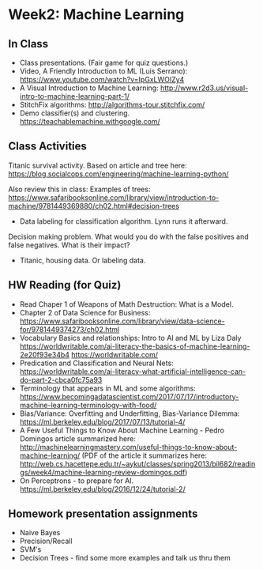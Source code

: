 
# Week2:  Machine Learning


## In Class

* Class presentations. (Fair game for quiz questions.)
* Video, A Friendly Introduction to ML (Luis Serrano): https://www.youtube.com/watch?v=IpGxLWOIZy4
* A Visual Introduction to Machine Learning: http://www.r2d3.us/visual-intro-to-machine-learning-part-1/
* StitchFix algorithms: http://algorithms-tour.stitchfix.com/
* Demo classifier(s) and clustering.  https://teachablemachine.withgoogle.com/

## Class Activities

Titanic survival activity. Based on article and tree here: https://blog.socialcops.com/engineering/machine-learning-python/

Also review this in class: Examples of trees: https://www.safaribooksonline.com/library/view/introduction-to-machine/9781449369880/ch02.html#decision-trees

* Data labeling for classification algorithm.  Lynn runs it afterward.

Decision making problem.  What would you do with the false positives and false negatives.  What is their impact?

* Titanic, housing data.  Or labeling data.


## HW Reading (for Quiz)

* Read Chaper 1 of Weapons of Math Destruction: What is a Model.
* Chapter 2 of Data Science for Business: https://www.safaribooksonline.com/library/view/data-science-for/9781449374273/ch02.html
* Vocabulary Basics and relationships: Intro to AI and ML by Liza Daly
https://worldwritable.com/ai-literacy-the-basics-of-machine-learning-2e20f93e34b4
https://worldwritable.com/
* Predication and Classification and Neural Nets: https://worldwritable.com/ai-literacy-what-artificial-intelligence-can-do-part-2-cbca0fc75a93
* Terminology that appears in ML and some algorithms: https://www.becomingadatascientist.com/2017/07/17/introductory-machine-learning-terminology-with-food/
* Bias/Variance: Overfitting and Underfitting, Bias-Variance Dilemma: https://ml.berkeley.edu/blog/2017/07/13/tutorial-4/
* A Few Useful Things to Know About Machine Learning - Pedro Domingos article summarized here: http://machinelearningmastery.com/useful-things-to-know-about-machine-learning/ (PDF of the article it summarizes here: http://web.cs.hacettepe.edu.tr/~aykut/classes/spring2013/bil682/readings/week4/machine-learning-review-domingos.pdf)
* On Perceptrons - to prepare for AI. https://ml.berkeley.edu/blog/2016/12/24/tutorial-2/


## Homework presentation assignments

* Naive Bayes
* Precision/Recall
* SVM's
* Decision Trees - find some more examples and talk us thru them
